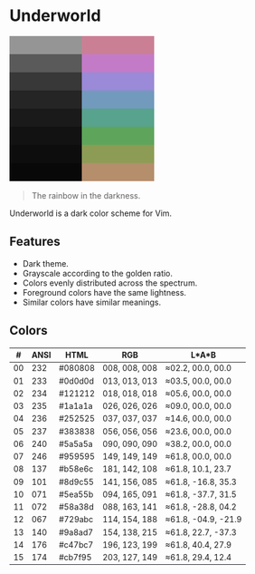 # Underworld

![Underworld Palette](palette-x.png)

> The rainbow in the darkness.

Underworld is a dark color scheme for Vim.

## Features

- Dark theme.
- Grayscale according to the golden ratio.
- Colors evenly distributed across the spectrum.
- Foreground colors have the same lightness.
- Similar colors have similar meanings.

## Colors

| #  | ANSI | HTML    | RGB           | L\*A\*B             |
|----|------|---------|---------------|---------------------|
| 00 | 232  | #080808 | 008, 008, 008 | ≈02.2,  00.0,  00.0 |
| 01 | 233  | #0d0d0d | 013, 013, 013 | ≈03.5,  00.0,  00.0 |
| 02 | 234  | #121212 | 018, 018, 018 | ≈05.6,  00.0,  00.0 |
| 03 | 235  | #1a1a1a | 026, 026, 026 | ≈09.0,  00.0,  00.0 |
| 04 | 236  | #252525 | 037, 037, 037 | ≈14.6,  00.0,  00.0 |
| 05 | 237  | #383838 | 056, 056, 056 | ≈23.6,  00.0,  00.0 |
| 06 | 240  | #5a5a5a | 090, 090, 090 | ≈38.2,  00.0,  00.0 |
| 07 | 246  | #959595 | 149, 149, 149 | ≈61.8,  00.0,  00.0 |
| 08 | 137  | #b58e6c | 181, 142, 108 | ≈61.8,  10.1,  23.7 |
| 09 | 101  | #8d9c55 | 141, 156, 085 | ≈61.8, -16.8,  35.3 |
| 10 | 071  | #5ea55b | 094, 165, 091 | ≈61.8, -37.7,  31.5 |
| 11 | 072  | #58a38d | 088, 163, 141 | ≈61.8, -28.8,  04.2 |
| 12 | 067  | #729abc | 114, 154, 188 | ≈61.8, -04.9, -21.9 |
| 13 | 140  | #9a8ad7 | 154, 138, 215 | ≈61.8,  22.7, -37.3 |
| 14 | 176  | #c47bc7 | 196, 123, 199 | ≈61.8,  40.4,  27.9 |
| 15 | 174  | #cb7f95 | 203, 127, 149 | ≈61.8,  29.4,  12.4 |

